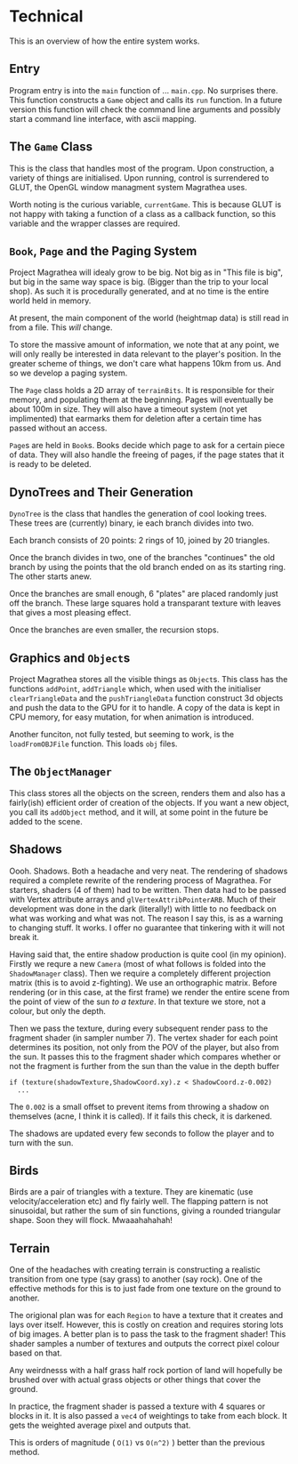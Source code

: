 Technical
=========

This is an overview of how the entire system works.

Entry
-----
Program entry is into the `main` function of ... `main.cpp`. No surprises there.  This function constructs a `Game` object and calls its `run` function.  In a future version this function will check the command line arguments and possibly start a command line interface, with ascii mapping.

The `Game` Class
----------------
This is the class that handles most of the program.  Upon construction, a variety of things are initialised.  Upon running, control is surrendered to GLUT, the OpenGL window managment system Magrathea uses.

Worth noting is the curious variable, `currentGame`.  This is because GLUT is not happy with taking a function of a class as a callback function, so this variable and the wrapper classes are required.

`Book`, `Page` and the Paging System
------------------------------------
Project Magrathea will idealy grow to be big.  Not big as in "This file is big", but big in the same way space is big.  (Bigger than the trip to your local shop).  As such it is procedurally generated, and at no time is the entire world held in memory.

At present, the main component of the world (heightmap data) is still read in from a file.  This *will* change.

To store the massive amount of information,  we note that at any point, we will only really be interested in data relevant to the player's position.  In the greater scheme of things, we don't care what happens 10km from us.  And so we develop a paging system.

The `Page` class holds a 2D array of `terrainBits`.  It is responsible for their memory, and populating them at the beginning.  Pages will eventually be about 100m in size.  They will also have a timeout system (not yet implimented) that earmarks them for deletion after a certain time has passed without an access.

`Page`s are held in `Book`s. Books decide which page to ask for a certain piece of data.  They will also handle the freeing of pages, if the page states that it is ready to be deleted.

DynoTrees and Their Generation
------------------------------
`DynoTree` is the class that handles the generation of cool looking trees.  These trees are (currently) binary, ie each branch divides into two.

Each branch consists of 20 points: 2 rings of 10, joined by 20 triangles.

Once the branch divides in two, one of the branches "continues" the old branch by using the points that the old branch ended on as its starting ring.  The other starts anew.

Once the branches are small enough, 6 "plates" are placed randomly just off the branch.  These large squares hold a transparant texture with leaves that gives a most pleasing effect.

Once the branches are even smaller, the recursion stops.

Graphics and `Object`s
----------------------
Project Magrathea stores all the visible things as `Object`s.  This class has the functions `addPoint`, `addTriangle` which, when used with the initialiser `clearTriangleData` and the `pushTriangleData` function construct 3d objects and push the data to the GPU for it to handle.  A copy of the data is kept in CPU memory, for easy mutation, for when animation is introduced.

Another funciton, not fully tested, but seeming to work, is the `loadFromOBJFile` function.  This loads `obj` files.

The `ObjectManager`
--------------------
This class stores all the objects on the screen, renders them and also has a fairly(ish) efficient order of creation of the objects.  If you want a new object, you call its `addObject` method, and it will, at some point in the future be added to the scene.

Shadows
-------
Oooh.  Shadows.  Both a headache and very neat.  The rendering of shadows required a complete rewrite of the rendering process of Magrathea.  For starters, shaders (4 of them) had to be written.  Then data had to be passed with Vertex attribute arrays and `glVertexAttribPointerARB`.  Much of their development was done in the dark (literally!) with little to no feedback on what was working and what was not.  The reason I say this, is as a warning to changing stuff.  It works.  I offer no guarantee that tinkering with it will not break it.

Having said that, the entire shadow production is quite cool (in my opinion).  Firstly we requre a new `Camera` (most of what follows is folded into the `ShadowManager` class).  Then we require a completely different projection matrix (this is to avoid z-fighting).   We use an orthographic matrix.  Before rendering (or in this case, at the first frame) we render the entire scene from the point of view of the sun *to a texture*.  In that texture we store, not a colour, but only the depth.

Then we pass the texture, during every subsequent render pass to the fragment shader (in sampler number 7).  The vertex shader for each point determines its position, not only from the POV of the player, but also from the sun.  It passes this to the fragment shader which compares whether or not the fragment is further from the sun than the value in the depth buffer

    if (texture(shadowTexture,ShadowCoord.xy).z < ShadowCoord.z-0.002)
      ...

The `0.002` is a small offset to prevent items from throwing a shadow on themselves (acne, I think it is called).  If it fails this check, it is darkened.

The shadows are updated every few seconds to follow the player and to turn with the sun.

Birds
-----
Birds are a pair of triangles with a texture.  They are kinematic (use velocity/acceleration etc) and fly fairly well.  The flapping pattern is not sinusoidal, but rather the sum of sin functions, giving a rounded triangular shape.  Soon they will flock.  Mwaaahahahah!

Terrain
-------
One of the headaches with creating terrain is constructing a realistic transition from one type (say grass) to another (say rock).  One of the effective methods for this is to just fade from one texture on the ground to another.

The origional plan was for each `Region` to have a texture that it creates and lays over itself.  However, this is costly on creation and requires storing lots of big images.  A better plan is to pass the task to the fragment shader!  This shader samples a number of textures and outputs the correct pixel colour based on that.

Any weirdnesss with a half grass half rock portion of land will hopefully be brushed over with actual grass objects or other things that cover the ground.

In practice, the fragment shader is passed a texture with 4 squares or blocks in it.  It is also passed a `vec4` of weightings to take from each block.  It gets the weighted average pixel and outputs that.

This is orders of magnitude ( `O(1)` vs `O(n^2)` ) better than the previous method.
